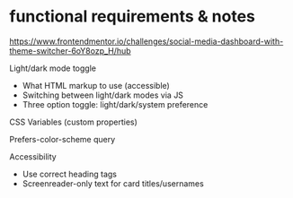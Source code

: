 # functional requirements & notes

https://www.frontendmentor.io/challenges/social-media-dashboard-with-theme-switcher-6oY8ozp_H/hub

Light/dark mode toggle
 - What HTML markup to use (accessible)
 - Switching between light/dark modes via JS
 - Three option toggle: light/dark/system preference
 
CSS Variables (custom properties)

Prefers-color-scheme query

Accessibility
 - Use correct heading tags
 - Screenreader-only text for card titles/usernames
